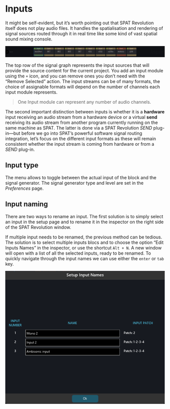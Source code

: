 # Inputs

It might be self-evident, but it’s worth pointing out that SPAT Revolution itself does not play audio files. It handles the spatialisation and rendering of signal sources routed through it in real time like some kind of vast spatial sound mixing console.

![](include/SpatRevolution_UserGuide_-080.jpg)

The top row of the signal graph represents the input sources that will provide the source content for the current project. You add an input module using the <code>+</code> icon, and you can remove ones you don’t need with the “Remove Selected” action. The input streams can be of many formats, the choice of assignable formats will depend on the number of channels each input module represents.

> One Input module can represent any number of audio channels.

The second important distinction between inputs is whether it is a **hardware** input receiving an audio stream from a hardware device or a virtual **send** receiving its audio stream from another program currently running on the same machine as SPAT. The latter is done via a SPAT Revolution _SEND_ plug-in—but before we go into SPAT’s powerful software signal routing integration, let’s focus on the different input formats as these will remain consistent whether the input stream is coming from hardware or from a _SEND_ plug-in.
## Input type

The menu allows to toggle between the actual input of the block and the signal generator. The signal generator type and level are set in the _Preferences_ page.

## Input naming

There are two ways to rename an input. The first solution is to simply select an input in the setup page and to rename it in the inspector on the right side of the SPAT Revolution window.

If multiple input needs to be renamed, the previous method can be tedious. The solution is to select multiple inputs blocs and to choose the option “Edit Inputs Names” in the inspector, or use the shortcut <code>Alt + N</code>. A new window will open with a list of all the selected inputs, ready to be renamed. To quickly navigate through the input names we can use either the <code>enter</code> or <code>tab</code> key.

![](include/SpatRevolution_InputNames.png)
